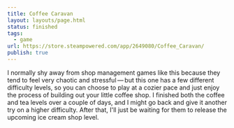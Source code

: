 ```yaml
---
title: Coffee Caravan
layout: layouts/page.html
status: finished
tags:
  - game
url: https://store.steampowered.com/app/2649080/Coffee_Caravan/
publish: true
---
```

I normally shy away from shop management games like this because they tend to feel very chaotic and stressful — but this one has a few different difficulty levels, so you can choose to play at a cozier pace and just enjoy the process of building out your little coffee shop. I finished both the coffee and tea levels over a couple of days, and I might go back and give it another try on a higher difficulty. After that, I'll just be waiting for them to release the upcoming ice cream shop level.